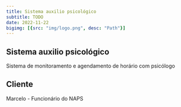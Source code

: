 ```yaml
---
title: Sistema auxilio psicológico
subtitle: TODO
date: 2022-11-22
bigimg: [{src: "img/logo.png", desc: "Path"}]
---
```


## Sistema auxilio psicológico

Sistema de monitoramento e agendamento de horário com psicólogo

## Cliente

Marcelo - Funcionário do NAPS